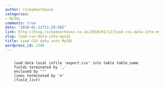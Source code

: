 ```yaml
---
author: rickymoorhouse
categories:
- MySQL
comments: true
date: "2010-01-12T11:20:58Z"
link: http://blog.rickymoorhouse.co.uk/2010/01/12/load-csv-data-into-mysql/
slug: load-csv-data-into-mysql
title: Load CSV data into MySQL
wordpress_id: 1396
---
```


<code>
    load data local infile '<em>export.csv</em>' into table <em>table_name</em>
    fields terminated by ','
    enclosed by '"'
    lines terminated by 'n'
    (<em>field_list</em>)
    </code>
